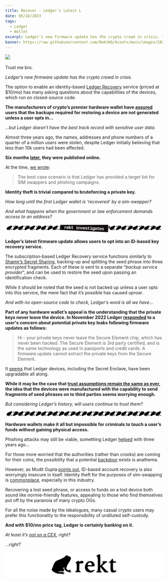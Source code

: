 ```yaml
---
title: Recover - Ledger's Latest L
date: 05/16/2023
tags:
  - Ledger
  - Wallet
excerpt: Ledger’s new firmware update has the crypto crowd in crisis. The announcement of the new Recover service has many asking questions about the capabilities of the devices, which run on closed-source code. Trust me bro.
banner: https://raw.githubusercontent.com/RektHQ/Assets/main/images/2023/01/ledger-header.png
---
```


![](https://raw.githubusercontent.com/RektHQ/Assets/main/images/2023/01/ledger-header.png)

Trust me bro.

_Ledger’s new firmware update has the crypto crowd in crisis._

The option to enable an identity-based [Ledger Recovery](https://support.ledger.com/hc/en-us/articles/9579368109597-Ledger-Recover-FAQs?docs=true) service (priced at $10/mo) has many asking questions about the capabilities of the devices, which run on closed-source code.

**The manufacturers of crypto’s premier hardware wallet have [assured](https://twitter.com/Ledger/status/1658458720488046595) users that the backups required for restoring a device are not generated unless a user opts in…**

_…but Ledger doesn’t have the best track record with sensitive user data._

Almost three years ago, the names, addresses and phone numbers of a quarter of a million users were stolen, despite Ledger initially believing that less than 10k users had been affected.

**Six months [later](https://twitter.com/Ledger/status/1340769565639233536), they were published online.**

At the time, [we wrote](https://rekt.news/ledger-rekt/):

>The best case scenario is that Ledger has provided a target list for SIM swappers and phishing campaigns.

**Identity theft is trivial compared to bruteforcing a private key.**

_How long until the first Ledger wallet is ‘recovered’ by a sim-swapper?_

_And what happens when the government or law enforcement demands access to an address?_

![](https://raw.githubusercontent.com/RektHQ/Assets/main/images/2021/09/rekt-investigates-linebreak.png)

**Ledger’s latest firmware update allows users to opt into an ID-based key recovery service.**

The subscription-based Ledger Recovery service functions similarly to [Shamir’s Secret Sharing](https://en.wikipedia.org/wiki/Shamir%27s_secret_sharing), backing-up and splitting the seed phrase into three encrypted fragments. Each of these is sent to a separate “_backup service provider_”, and can be used to restore the seed upon passing an identification check.

While it should be noted that the seed is not backed up unless a user opts into this service, the mere fact that it’s possible has caused uproar.

_And with no open-source code to check, Ledger’s word is all we have…_

**Part of any hardware wallet’s appeal is the understanding that the private keys never leave the device. In November 2022 Ledger [responded](https://twitter.com/Ledger/status/1592551225970548736) to a user's concern about potential private key leaks following firmware updates as follows:** 

>Hi - your private keys never leave the Secure Element chip, which has never been hacked. The Secure Element is 3rd party certified, and is the same technology as used in passports and credit cards. A firmware update cannot extract the private keys from the Secure Element.

It [seems](https://twitter.com/roinevirta/status/1658525016550416384) that Ledger devices, including the Secret Enclave, have been upgradable all along.

**While it may be the case that [trust assumptions remain the same as ever](https://twitter.com/adietrichs/status/1658522444817104898), the idea that the devices were manufactured with the capability to send fragments of seed phrases on to third parties seems worrying enough.**

_But considering Ledger’s history, will users continue to trust them?_

![](https://raw.githubusercontent.com/RektHQ/Assets/main/images/2021/03/rekt-linebreak.png)

**Hardware wallets make it all but impossible for criminals to touch a user’s funds without gaining physical access.**

Phishing attacks may still be viable, something Ledger [helped](https://support.ledger.com/hc/en-us/articles/360015559320-E-commerce-and-Marketing-data-breach-FAQ) with three years ago…

For those more worried that the authorities (rather than crooks) are coming for their coins, the possibility that a potential [backdoor](https://old.reddit.com/r/ledgerwallet/comments/13itm7u/is_there_a_backdoor_yes_or_no/jkbyyfp/) exists is anathema.

However, as Mudit Gupta [points out](https://twitter.com/Mudit__Gupta/status/1658368265687556097), ID-based account recovery is also worryingly insecure in itself. Identity theft for the purposes of sim-swapping is [commonplace](https://www.ic3.gov/Media/Y2022/PSA220208), especially in this industry.

Recovering a lost seed phrase, or access to funds on a lost device both sound like normie-friendly features, appealing to those who find themselves put off by the paranoia of many crypto OGs.

For all the noise made by the idealogues, many casual crypto users may prefer this functionality to the responsibility of undiluted self-custody.

**And with $10/mo price tag, Ledger is certainly banking on it.**

_At least it’s [not on a CEX](https://twitter.com/_pgauthier/status/1658485171669323777), right?_

_…right?_

![](https://raw.githubusercontent.com/RektHQ/Assets/main/images/2021/08/rekt-outline-conc.png)
